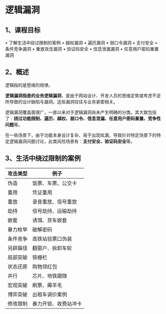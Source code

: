 # 逻辑漏洞

## 1、课程目标

• 了解生活中绕过限制的案例
• 越权漏洞
• 遍历漏洞
• 弱口令漏洞
• 支付安全
• 条件竞争漏洞
• 重放攻击漏洞
• 验证码安全
• 信息泄漏漏洞
• 任意用户密码重置漏洞

## 2、概述

逻辑指的是思维的规律。

**逻辑漏洞指是的业务逻辑漏洞**，是由于网站设计、开发人员的思维定势或考虑不足所导致的设计缺陷与漏洞。这些漏洞往往与业务紧密相关。

逻辑漏洞覆盖面很广，一直以来对于逻辑漏洞尚未产生明确的分类。其大致包括了：**绕过功能限制、遍历、越权、弱口令、信息泄漏、任意用户密码重置、竞争性问题**等。

在一些场景下，由于功能本身设计复杂、易于出现纰漏，导致针对特定场景下的特定逻辑漏洞问题讨论，此类风险场景有：**支付安全、验证码安全**等。

## 3、生活中绕过限制的案例

| 攻击类型 | 例子                 |
| -------- | -------------------- |
| 伪造     | 饭票、车票、公交卡   |
| 重用     | 凭证重用             |
| 重放     | 录音重放、信号重放   |
| 劫持     | 信号劫持、运输劫持   |
| 嵌套     | 诱饵、货车嵌套       |
| 暴力枚举 | 破解密码             |
| 条件竞争 | 高铁站验票口伪装     |
| 另辟蹊径 | 翻窗户、拆卸车轮     |
| 局部突破 | 铁栅栏               |
| 状态还原 | 购物领红包           |
| 并行     | 芯片、地铁跟随       |
| 宏观突破 | 刷票、薅羊毛         |
| 博弈突破 | 出租车调价案例       |
| 修改限制 | 暴力开锁、收费站冲卡 |